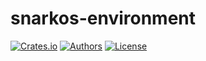 # snarkos-environment

[![Crates.io](https://img.shields.io/crates/v/snarkos-environment.svg?color=neon)](https://crates.io/crates/snarkos-environment)
[![Authors](https://img.shields.io/badge/authors-Aleo-orange.svg)](https://aleo.org)
[![License](https://img.shields.io/badge/License-GPLv3-blue.svg)](./LICENSE.md)
